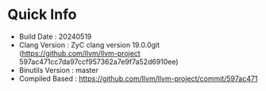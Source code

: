 # Quick Info
* Build Date : 20240519
* Clang Version : ZyC clang version 19.0.0git (https://github.com/llvm/llvm-project 597ac471cc7da97ccf957362a7e9f7a52d6910ee)
* Binutils Version : master
* Compiled Based : https://github.com/llvm/llvm-project/commit/597ac471


